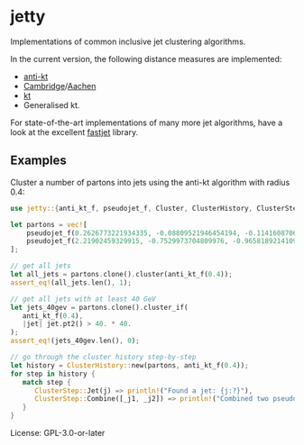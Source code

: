# jetty

Implementations of common inclusive jet clustering algorithms.

In the current version, the following distance measures are implemented:

- [anti-kt](https://arxiv.org/abs/0802.1189)
- [Cambridge](https://arxiv.org/abs/hep-ph/9707323)/[Aachen](https://arxiv.org/abs/hep-ph/9907280)
- [kt](https://arxiv.org/abs/hep-ph/9305266)
- Generalised kt.

For state-of-the-art implementations of many more jet algorithms,
have a look at the excellent [fastjet](http://fastjet.fr/)
library.

## Examples

Cluster a number of partons into jets using the anti-kt algorithm with radius 0.4:

```rust
use jetty::{anti_kt_f, pseudojet_f, Cluster, ClusterHistory, ClusterStep};

let partons = vec![
    pseudojet_f(0.2626773221934335, -0.08809521946454194, -0.1141608706693822, -0.2195584284654444),
    pseudojet_f(2.21902459329915, -0.7529973704809976, -0.9658189214109036, -1.850475321845671)
];

// get all jets
let all_jets = partons.clone().cluster(anti_kt_f(0.4));
assert_eq!(all_jets.len(), 1);

// get all jets with at least 40 GeV
let jets_40gev = partons.clone().cluster_if(
   anti_kt_f(0.4),
   |jet| jet.pt2() > 40. * 40.
);
assert_eq!(jets_40gev.len(), 0);

// go through the cluster history step-by-step
let history = ClusterHistory::new(partons, anti_kt_f(0.4));
for step in history {
   match step {
      ClusterStep::Jet(j) => println!("Found a jet: {j:?}"),
      ClusterStep::Combine([_j1, _j2]) => println!("Combined two pseudojets"),
   }
}
```

License: GPL-3.0-or-later
